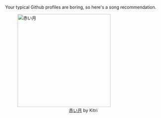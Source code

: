 Your typical Github profiles are boring, so here's a song recommendation.
<figure><img width="300" height="300" src="https://i.scdn.co/image/ab67616d0000b273379211d0d212ba7792802bd3" alt="赤い月" /><figcaption align="center"><a href="https://open.spotify.com/track/4M9ge4JNmWMWuqw8e7FxVc" target="_blank">赤い月</a> by Kitri</figcaption></figure>
